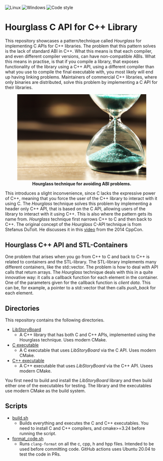 ![Linux](https://github.com/JarnoRalli/hourglass-c-api/actions/workflows/ubuntu_build.yml/badge.svg)   ![Windows](https://github.com/JarnoRalli/hourglass-c-api/actions/workflows/visual_studio_build.yml/badge.svg)   ![Code style](https://github.com/JarnoRalli/hourglass-c-api/actions/workflows/code_style.yml/badge.svg)

# Hourglass C API for C++ Library

This repository showcases a pattern/technique called *Hourglass* for implementing C APIs for C++ libraries. The problem that this pattern solves is
the lack of standard ABI in C++. What this means is that each compiler, and even different compiler versions, can have non-compatible ABIs.
What this means in practise, is that if you compile a library, that exposes functionality of the library using a C++ API, using a different compiler 
than what you use to compile the final executable with, you most likely will end up having linking problems. Maintainers of commercial C++
libraries, where only binaries are distributed, solve this problem by implementing a C API for their libraries.

<figure align="center">
    <img src="./images/shutterstock_384007933.jpg" width="600">
    <figcaption><b>Hourglass technique for avoiding ABI problems.</b></figcaption>
</figure>

This introduces a slight inconvenience, since C lacks the expressive power of C++, meaning that you force the user of the C++ library to interact 
with it using C. The *Hourglass* technique solves this problem by implementing a header only C++ API, that is based on the C API, allowing users 
of the library to interact with it using C++. This is also where the pattern gets its name from. *Hourglass* technique first narrows C++ to C and 
then back to C++. The original concept of the *Hourglass* C-API technique is from Stefanus DuToit. He discusses it in this [video](https://www.youtube.com/watch?v=PVYdHDm0q6Y) from the 2014 CppCon.

## Hourglass C++ API and STL-Containers

One problem that arises when you go from C++ to C and back to C++ is related to containers and the STL-library. The STL-library implements
many different containers, like the std::vector. The problem is how to deal with API calls that return arrays. The *Hourglass* technique 
deals with this in a quite innovative way: it calls a callback function for each element in the container. One of the parameters given for the callback
function is *client data*. This can be, for example, a pointer to a std::vector that then calls *push_back* for each element.

## Directories

This repository contains the following directories.

* [LibStoryBoard](libstoryboard/README.md)
  * A C++ library that has both C and C++ APIs, implemented using the Hourglass technique. Uses modern CMake.
* [C executable](c_executable/README.md)
  * A C executable that uses *LibStoryBoard* via the C API. Uses modern CMake.
* [C++ executable](cpp_executable/README.md)
  * A C++ executable that uses *LibStoryBoard* via the C++ API. Usees modern CMake.

You first need to build and install the *LibStoryBoard* library and then build either one of the executables for testing. The library
and the executables use modern CMake as the build system.

## Scripts

* [build.sh](build.sh)
  * Builds everything and executes the C and C++ executables. You need to install C and C++ compilers, and cmake>=3.24 before running the script.
* [format_code.sh](format_code.sh)
  * Runs `clang-format` on all the c, cpp, h and hpp files. Intended to be used before committing code. GitHub actions uses Ubuntu 20.04 to test the code in PRs.
